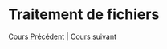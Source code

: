 # Traitement de fichiers

[Cours Précédent](../Cours/14_Gestion%20des%20erreurs%20et%20des%20exceptions.md) | 
[Cours suivant](../Cours/16_Les%20test%20unitaires.md)